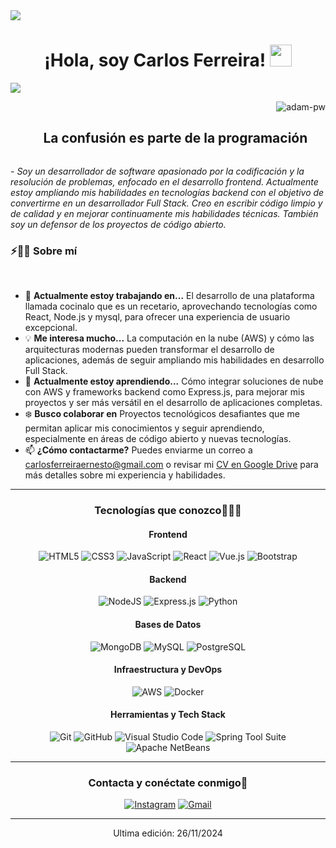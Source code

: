<!--horizontal divider(gradiant)-->
<img src="https://user-images.githubusercontent.com/73097560/115834477-dbab4500-a447-11eb-908a-139a6edaec5c.gif">

<h1 align="center"><b>¡Hola, soy Carlos Ferreira! </b><img src="https://media.giphy.com/media/hvRJCLFzcasrR4ia7z/giphy.gif" width="35"></h1>

![](https://github.com/halfrost/halfrost/blob/master/icons/header_.png)

<p><img align="right" src="https://github.com/Adam-pw/Adam-pw/blob/main/animation_500_kxa883sd.gif" alt="adam-pw" /></p>

<!--h2 without bottom border-->
<div id="user-content-toc">
  <ul align="center">
    <summary><h2 style="display: inline-block">La confusión es parte de la programación</h2></summary>
  </ul>
</div>

<p>- <i>Soy un desarrollador de software apasionado por la codificación y la resolución de problemas, enfocado en el desarrollo frontend. Actualmente estoy ampliando mis habilidades en tecnologías backend con el objetivo de convertirme en un desarrollador Full Stack. Creo en escribir código limpio y de calidad y en mejorar continuamente mis habilidades técnicas. También soy un defensor de los proyectos de código abierto.</i></p>

<!--Intro start-->
### ⚡🙋‍♂️ Sobre mí
<br>

- 🔧 **Actualmente estoy trabajando en...** El desarrollo de una plataforma llamada cocinalo que es un recetario, aprovechando tecnologías como React, Node.js y mysql, para ofrecer una experiencia de usuario excepcional.
- 💡 **Me interesa mucho...** La computación en la nube (AWS) y cómo las arquitecturas modernas pueden transformar el desarrollo de aplicaciones, además de seguir ampliando mis habilidades en desarrollo Full Stack.
- 📖 **Actualmente estoy aprendiendo...** Cómo integrar soluciones de nube con AWS y frameworks backend como Express.js, para mejorar mis proyectos y ser más versátil en el desarrollo de aplicaciones completas.
- ❄️ **Busco colaborar en** Proyectos tecnológicos desafiantes que me permitan aplicar mis conocimientos y seguir aprendiendo, especialmente en áreas de código abierto y nuevas tecnologías.
- 📫 **¿Cómo contactarme?** Puedes enviarme un correo a [carlosferreiraernesto@gmail.com](mailto:carlosferreiraernesto@gmail.com) o revisar mi [CV en Google Drive](#) para más detalles sobre mi experiencia y habilidades.
<!--Intro end-->
-------------------
<div align="center">

### Tecnologías que conozco👨🏻‍💻

#### Frontend
![HTML5](https://img.shields.io/badge/html5-%23E34F26.svg?style=for-the-badge&logo=html5&logoColor=white) 
![CSS3](https://img.shields.io/badge/css3-%231572B6.svg?style=for-the-badge&logo=css3&logoColor=white) 
![JavaScript](https://img.shields.io/badge/javascript-%23323330.svg?style=for-the-badge&logo=javascript&logoColor=%23F7DF1E) 
![React](https://img.shields.io/badge/react-%2361DAFB.svg?style=for-the-badge&logo=react&logoColor=white) 
![Vue.js](https://img.shields.io/badge/vue.js-%234FC08D.svg?style=for-the-badge&logo=vue.js&logoColor=white) 
![Bootstrap](https://img.shields.io/badge/bootstrap-%23563D7C.svg?style=for-the-badge&logo=bootstrap&logoColor=white) 

#### Backend
![NodeJS](https://img.shields.io/badge/node.js-%2343853D.svg?style=for-the-badge&logo=node.js&logoColor=white) 
![Express.js](https://img.shields.io/badge/express.js-%23404d59.svg?style=for-the-badge&logo=express&logoColor=%2361DAFB) 
![Python](https://img.shields.io/badge/python-%2314354C.svg?style=for-the-badge&logo=python&logoColor=white) 

#### Bases de Datos
![MongoDB](https://img.shields.io/badge/MongoDB-%234ea94b.svg?style=for-the-badge&logo=mongodb&logoColor=white) 
![MySQL](https://img.shields.io/badge/mysql-%2300f.svg?style=for-the-badge&logo=mysql&logoColor=white) 
![PostgreSQL](https://img.shields.io/badge/PostgreSQL-%23316192.svg?style=for-the-badge&logo=postgresql&logoColor=white)

#### Infraestructura y DevOps
![AWS](https://img.shields.io/badge/AWS-%23FF9900.svg?style=for-the-badge&logo=amazon-aws&logoColor=white) 
![Docker](https://img.shields.io/badge/docker-%230db7ed.svg?style=for-the-badge&logo=docker&logoColor=white) 

#### Herramientas y Tech Stack
![Git](https://img.shields.io/badge/git-%23F05033.svg?style=for-the-badge&logo=git&logoColor=white) 
![GitHub](https://img.shields.io/badge/github-%23121011.svg?style=for-the-badge&logo=github&logoColor=white) 
![Visual Studio Code](https://img.shields.io/badge/VisualStudioCode-0078d7.svg?style=for-the-badge&logo=visual-studio-code&logoColor=white) 
![Spring Tool Suite](https://img.shields.io/badge/Spring_Tool_Suite-6DB33F.svg?style=for-the-badge&logo=spring&logoColor=white)
![Apache NetBeans](https://img.shields.io/badge/Apache_NetBeans-2A6EBB.svg?style=for-the-badge&logo=apache-netbeans&logoColor=white)

-------------------

### Contacta y conéctate conmigo🤝
<a href="https://www.instagram.com/carletoszz/">![Instagram](https://img.shields.io/badge/carletoszz-%23E4405F.svg?style=for-the-badge&logo=Instagram&logoColor=white)</a> 
<a href="mailto:gkaustav57@gmail.com">![Gmail](https://img.shields.io/badge/gmail-%23FF5722.svg?style=for-the-badge&logo=gmail&logoColor=white)</a>

------------------- 

Ultima edición: 26/11/2024
